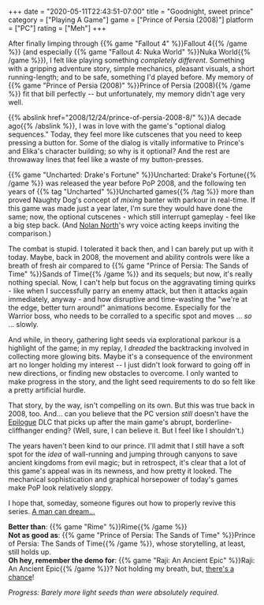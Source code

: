 +++
date = "2020-05-11T22:43:51-07:00"
title = "Goodnight, sweet prince"
category = ["Playing A Game"]
game = ["Prince of Persia (2008)"]
platform = ["PC"]
rating = ["Meh"]
+++

After finally limping through {{% game "Fallout 4" %}}Fallout 4{{% /game %}} (and especially {{% game "Fallout 4: Nuka World" %}}Nuka World{{% /game %}}), I felt like playing something <i>completely different</i>.  Something with a gripping adventure story, simple mechanics, pleasant visuals, a short running-length; and to be safe, something I'd played before.  My memory of {{% game "Prince of Persia (2008)" %}}Prince of Persia (2008){{% /game %}} fit that bill perfectly -- but unfortunately, my memory didn't age very well.

{{% abslink href="2008/12/24/prince-of-persia-2008-8/" %}}A decade ago{{% /abslink %}}, I was in love with the game's "optional dialog sequences."  Today, they feel more like cutscenes that you need to keep pressing a button for.  Some of the dialog is vitally informative to Prince's and Elika's character building; so why is it optional?  And the rest are throwaway lines that feel like a waste of my button-presses.

{{% game "Uncharted: Drake's Fortune" %}}Uncharted: Drake's Fortune{{% /game %}} was released the year before PoP 2008, and the following ten years of {{% tag "Uncharted" %}}Uncharted games{{% /tag %}} more than proved Naughty Dog's concept of <i>mixing</i> banter with parkour in real-time.  If this game was made just a year later, I'm sure they would have done the same; now, the optional cutscenes - which still interrupt gameplay - feel like a big step back.  (And <a href="https://www.imdb.com/name/nm0636046/">Nolan North</a>'s wry voice acting keeps inviting the comparison.)

The combat is stupid.  I tolerated it back then, and I can barely put up with it today.  Maybe, back in 2008, the movement and ability controls were like a breath of fresh air compared to {{% game "Prince of Persia: The Sands of Time" %}}Sands of Time{{% /game %}} and its sequels; but now, it's really nothing special.  Now, I can't help but focus on the aggravating timing quirks - like when I successfully parry an enemy attack, but then it attacks again immediately, anyway - and how disruptive and time-wasting the "we're at the edge, better turn around!" animations become.  Especially for the Warrior boss, who needs to be corralled to a specific spot and moves ... <i>so</i> ... slowly.

And while, in theory, gathering light seeds via explorational parkour is a highlight of the game; in my replay, I <i>dreaded</i> the backtracking involved in collecting more glowing bits.  Maybe it's a consequence of the environment art no longer holding my interest -- I just didn't look forward to going off in new directions, or finding new obstacles to overcome.  I only wanted to make progress in the story, and the light seed requirements to do so felt like a pretty artificial hurdle.

That story, by the way, isn't compelling on its own.  But this was true back in 2008, too.  And... can you believe that the PC version <i>still</i> doesn't have the <a href="https://princeofpersia.fandom.com/wiki/Prince_of_Persia:_Epilogue">Epilogue</a> DLC that picks up after the main game's abrupt, borderline-cliffhanger ending?  (Well, sure, I can believe it.  But I feel like I shouldn't.)

The years haven't been kind to our prince.  I'll admit that I still have a soft spot for the <i>idea</i> of wall-running and jumping through canyons to save ancient kingdoms from evil magic; but in retrospect, it's clear that a lot of this game's appeal was in its newness, and how pretty it looked.  The mechanical sophistication and graphical horsepower of today's games make PoP look relatively sloppy.

I hope that, someday, someone figures out how to properly revive this series.  <a href="https://arstechnica.com/gaming/2020/05/prince-of-persia-concept-video-appears-and-confirms-why-series-has-been-dormant/">A man can dream...</a>

<b>Better than</b>: {{% game "Rime" %}}Rime{{% /game %}}  
<b>Not as good as</b>: {{% game "Prince of Persia: The Sands of Time" %}}Prince of Persia: The Sands of Time{{% /game %}}, whose storytelling, at least, still holds up.  
<b>Oh hey, remember the demo for</b>: {{% game "Raji: An Ancient Epic" %}}Raji: An Ancient Epic{{% /game %}}?  Not holding my breath, but, <a href="https://www.youtube.com/watch?v=KX5jNnDMfxA">there's a chance</a>!

<i>Progress: Barely more light seeds than were absolutely required.</i>
